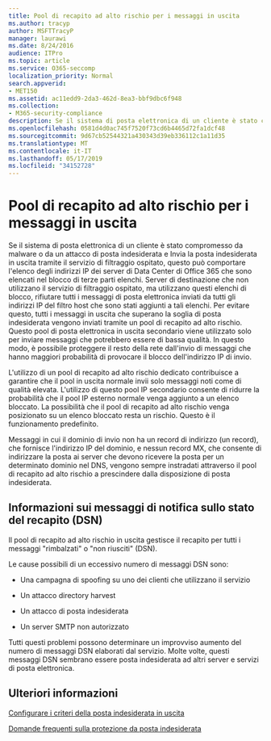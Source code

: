 ```yaml
---
title: Pool di recapito ad alto rischio per i messaggi in uscita
ms.author: tracyp
author: MSFTTracyP
manager: laurawi
ms.date: 8/24/2016
audience: ITPro
ms.topic: article
ms.service: O365-seccomp
localization_priority: Normal
search.appverid:
- MET150
ms.assetid: ac11edd9-2da3-462d-8ea3-bbf9dbc6f948
ms.collection:
- M365-security-compliance
description: Se il sistema di posta elettronica di un cliente è stato compromesso da malware o da un attacco di posta indesiderata e Invia la posta indesiderata in uscita tramite il servizio di filtraggio ospitato, questo può comportare l'elenco degli indirizzi IP dei server di Data Center di Office 365 che sono elencati nel blocco di terze parti elenchi.
ms.openlocfilehash: 0581d4d0ac745f7520f73cd6b4465d72fa1dcf48
ms.sourcegitcommit: 9d67cb52544321a430343d39eb336112c1a11d35
ms.translationtype: MT
ms.contentlocale: it-IT
ms.lasthandoff: 05/17/2019
ms.locfileid: "34152728"
---
```

# <a name="high-risk-delivery-pool-for-outbound-messages"></a>Pool di recapito ad alto rischio per i messaggi in uscita

Se il sistema di posta elettronica di un cliente è stato compromesso da malware o da un attacco di posta indesiderata e Invia la posta indesiderata in uscita tramite il servizio di filtraggio ospitato, questo può comportare l'elenco degli indirizzi IP dei server di Data Center di Office 365 che sono elencati nel blocco di terze parti elenchi. Server di destinazione che non utilizzano il servizio di filtraggio ospitato, ma utilizzano questi elenchi di blocco, rifiutare tutti i messaggi di posta elettronica inviati da tutti gli indirizzi IP del filtro host che sono stati aggiunti a tali elenchi. Per evitare questo, tutti i messaggi in uscita che superano la soglia di posta indesiderata vengono inviati tramite un pool di recapito ad alto rischio. Questo pool di posta elettronica in uscita secondario viene utilizzato solo per inviare messaggi che potrebbero essere di bassa qualità. In questo modo, è possibile proteggere il resto della rete dall'invio di messaggi che hanno maggiori probabilità di provocare il blocco dell'indirizzo IP di invio.
  
L'utilizzo di un pool di recapito ad alto rischio dedicato contribuisce a garantire che il pool in uscita normale invii solo messaggi noti come di qualità elevata. L'utilizzo di questo pool IP secondario consente di ridurre la probabilità che il pool IP esterno normale venga aggiunto a un elenco bloccato. La possibilità che il pool di recapito ad alto rischio venga posizionato su un elenco bloccato resta un rischio. Questo è il funzionamento predefinito.
  
Messaggi in cui il dominio di invio non ha un record di indirizzo (un record), che fornisce l'indirizzo IP del dominio, e nessun record MX, che consente di indirizzare la posta ai server che devono ricevere la posta per un determinato dominio nel DNS, vengono sempre instradati attraverso il pool di recapito ad alto rischio a prescindere dalla disposizione di posta indesiderata.
  
## <a name="understanding-delivery-status-notification-dsn-messages"></a>Informazioni sui messaggi di notifica sullo stato del recapito (DSN)

Il pool di recapito ad alto rischio in uscita gestisce il recapito per tutti i messaggi "rimbalzati" o "non riusciti" (DSN).
  
Le cause possibili di un eccessivo numero di messaggi DSN sono:
  
- Una campagna di spoofing su uno dei clienti che utilizzano il servizio
    
- Un attacco directory harvest
    
- Un attacco di posta indesiderata
    
- Un server SMTP non autorizzato
    
Tutti questi problemi possono determinare un improvviso aumento del numero di messaggi DSN elaborati dal servizio. Molte volte, questi messaggi DSN sembrano essere posta indesiderata ad altri server e servizi di posta elettronica.
  
## <a name="for-more-information"></a>Ulteriori informazioni

[Configurare i criteri della posta indesiderata in uscita](configure-the-outbound-spam-policy.md)
  
[Domande frequenti sulla protezione da posta indesiderata](anti-spam-protection-faq.md)
  

